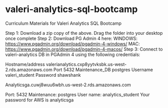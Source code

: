 # valeri-analytics-sql-bootcamp
Curriculum Materials for Valeri Analytics SQL Bootcamp

Step 1: Download a zip copy of the above. Drag the folder into your desktop once complete
Step 2: Download PG Admin 4 here:
                          WINDOWS: https://www.pgadmin.org/download/pgadmin-4-windows/
                          MAC: https://www.pgadmin.org/download/pgadmin-4-macos/
Step 3: Connect to valeri-analytics DB in PGAdmin 4 using the following credentials:

Hostname/address		valerianalytics.cxp8yytvksbk.us-west-2.rds.amazonaws.com
Port		5432
Maintenance_DB		postgres
Username		valeri_student
Password		shawshank



Analyticsga.cuwj8wuu6wbh.us-west-2.rds.amazonaws.com

Port: 5432
Maintenance: postgres
User name: analytics_student
Your password for AWS is analyticsga
